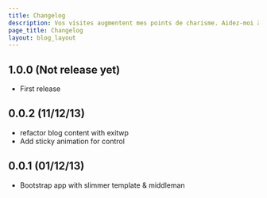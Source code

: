 ```yaml
---
title: Changelog
description: Vos visites augmentent mes points de charisme. Aidez-moi à gagner un niveau comme le barbare de naheulbeuk.
page_title: Changelog
layout: blog_layout
---
```



## 1.0.0 (Not release yet)

* First release

## 0.0.2 (11/12/13)

* refactor blog content with exitwp
* Add sticky animation for control

## 0.0.1 (01/12/13)

* Bootstrap app with slimmer template & middleman
